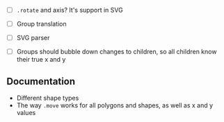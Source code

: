 - [ ] `.rotate` and axis? It's support in SVG
- [ ] Group translation
- [ ] SVG parser
- [ ] Groups should bubble down changes to children, so all children know their true x and y


## Documentation

- Different shape types
- The way `.move` works for all polygons and shapes, as well as x and y values
